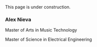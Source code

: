 This page is under construction.

### Alex Nieva

Master of Arts in Music Technology

Master of Science in Electrical Engineering
